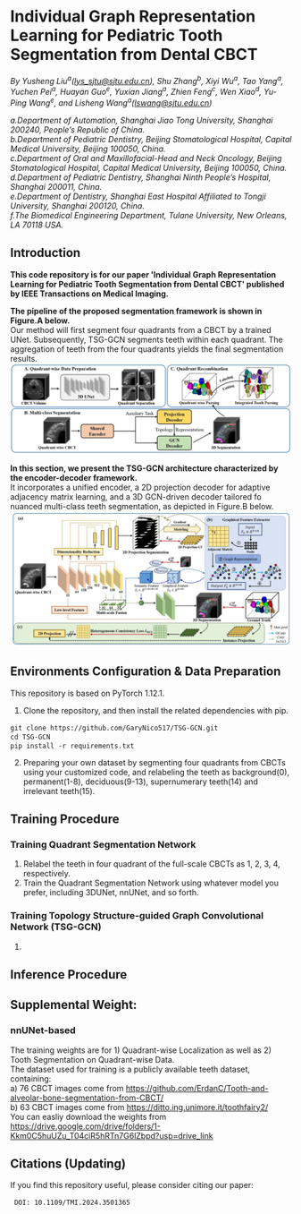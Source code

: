 # Individual Graph Representation Learning for Pediatric Tooth Segmentation from Dental CBCT
_By Yusheng Liu<sup>a</sup>(lys_sjtu@sjtu.edu.cn), Shu Zhang<sup>b</sup>, Xiyi Wu<sup>a</sup>, Tao Yang<sup>a</sup>, Yuchen Pei<sup>a</sup>, Huayan Guo<sup>e</sup>, Yuxian Jiang<sup>a</sup>, Zhien Feng<sup>c</sup>, Wen Xiao<sup>d</sup>, Yu-Ping Wang<sup>e</sup>, and Lisheng Wang<sup>a</sup>(lswang@sjtu.edu.cn)_

_a.Department of Automation, Shanghai Jiao Tong University, Shanghai 200240, People’s Republic of China._  
_b.Department of Pediatric Dentistry, Beijing Stomatological Hospital, Capital Medical University, Beijing 100050, China._  
_c.Department of Oral and Maxillofacial-Head and Neck Oncology, Beijing Stomatological Hospital, Capital Medical University, Beijing 100050, China._  
_d.Department of Pediatric Dentistry, Shanghai Ninth People’s Hospital, Shanghai 200011, China._    
_e.Department of Dentistry, Shanghai East Hospital Affiliated to Tongji University, Shanghai 200120, China._  
_f.The Biomedical Engineering Department, Tulane University, New Orleans, LA 70118 USA._  

## Introduction
**This code repository is for our paper 'Individual Graph Representation Learning for Pediatric Tooth Segmentation from Dental CBCT' published by IEEE Transactions on Medical Imaging.**


**The pipeline of the proposed segmentation framework is shown in Figure.A below.**     
Our method will first segment four quadrants from a CBCT by a trained UNet. Subsequently, TSG-GCN segments teeth within each quadrant. The aggregation of teeth from the four quadrants yields the final segmentation results.   
![](Pipeline.PNG)

**In this section, we present the TSG-GCN architecture characterized by the encoder-decoder framework.**    
It incorporates a unified encoder, a 2D projection decoder for adaptive adjacency matrix learning, and a 3D GCN-driven decoder tailored fo nuanced multi-class teeth segmentation, as depicted in Figure.B below.       
![](Framework.PNG)

## Environments Configuration & Data Preparation
This repository is based on PyTorch 1.12.1.  
1. Clone the repository, and then install the related dependencies with pip.
```
git clone https://github.com/GaryNico517/TSG-GCN.git
cd TSG-GCN
pip install -r requirements.txt
```
2. Preparing your own dataset by segmenting four quadrants from CBCTs using your customized code, and relabeling the teeth as background(0), permanent(1-8), deciduous(9-13), supernumerary teeth(14) and irrelevant teeth(15).
## Training Procedure
### Training Quadrant Segmentation Network
1. Relabel the teeth in four quadrant of the full-scale CBCTs as 1, 2, 3, 4, respectively.
2. Train the Quadrant Segmentation Network using whatever model you prefer, including 3DUNet, nnUNet, and so forth.
### Training Topology Structure-guided Graph Convolutional Network (TSG-GCN)
1. 

## Inference Procedure

## Supplemental Weight:
### nnUNet-based
The training weights are for 1) Quadrant-wise Localization as well as 2) Tooth Segmentation on Quadrant-wise Data.  
The dataset used for training is a publicly available teeth dataset, containing:  
a) 76 CBCT images come from https://github.com/ErdanC/Tooth-and-alveolar-bone-segmentation-from-CBCT/  
b) 63 CBCT images come from https://ditto.ing.unimore.it/toothfairy2/  
You can easliy download the weights from https://drive.google.com/drive/folders/1-Kkm0C5huUZu_T04ciR5hRTn7G6lZbpd?usp=drive_link

## Citations (Updating)
If you find this repository useful, please consider citing our paper:  
```
 DOI: 10.1109/TMI.2024.3501365
```


